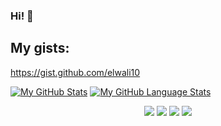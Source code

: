 ### Hi! 👋


## My gists:  

https://gist.github.com/elwali10

[![My GitHub Stats](https://github-readme-stats.vercel.app/api/?username=elwali10&count_private=true&theme=tokyonight&showicons=true)]()
[![My GitHub Language Stats](https://github-readme-stats.vercel.app/api/top-langs/?username=elwali10&langs_count=5&theme=tokyonight)]()



<p align="center">
    <a href="https://twitter.com/ElwaliKarkoub"><img src="https://img.shields.io/badge/twitter-%231FA1F1?style=flat&logo=twitter&logoColor=white"/></a>
    <a href="https://www.linkedin.com/in/elwali-karkoub-%D8%A7%D9%84%D9%88%D9%84%D9%8A-%D9%83%D8%B1%D9%83%D9%88%D8%A8-05b96510a/"><img src="https://img.shields.io/badge/linkedin-%230177B5?style=flat&logo=linkedin&logoColor=white"/></a>
    <a href="https://www.youtube.com/channel/UC--DGIpedl9mln8szJLNNWA"><img src="https://img.shields.io/badge/youtube-%23FF0000?style=flat&logo=youtube&logoColor=white"/></a>
    <a href="https://hub.docker.com/u/elwali"><img src="https://img.shields.io/badge/dockerhub-images-important.svg?logo=Docker"/></a>
  </p>

